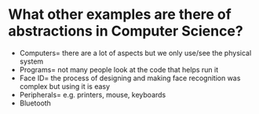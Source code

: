 # What other examples are there of abstractions in Computer Science?
* Computers= there are a lot of aspects but we only use/see the physical system
* Programs= not many people look at the code that helps run it
* Face ID= the process of designing and making face recognition was complex but using it is easy
* Peripherals= e.g. printers, mouse, keyboards
* Bluetooth
